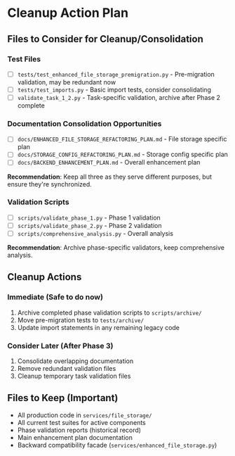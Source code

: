 # Cleanup Action Plan

## Files to Consider for Cleanup/Consolidation

### Test Files
- [ ] `tests/test_enhanced_file_storage_premigration.py` - Pre-migration validation, may be redundant now
- [ ] `tests/test_imports.py` - Basic import tests, consider consolidating 
- [ ] `validate_task_1_2.py` - Task-specific validation, archive after Phase 2 complete

### Documentation Consolidation Opportunities
- [ ] `docs/ENHANCED_FILE_STORAGE_REFACTORING_PLAN.md` - File storage specific plan
- [ ] `docs/STORAGE_CONFIG_REFACTORING_PLAN.md` - Storage config specific plan  
- [ ] `docs/BACKEND_ENHANCEMENT_PLAN.md` - Overall enhancement plan

**Recommendation**: Keep all three as they serve different purposes, but ensure they're synchronized.

### Validation Scripts
- [ ] `scripts/validate_phase_1.py` - Phase 1 validation 
- [ ] `scripts/validate_phase_2.py` - Phase 2 validation
- [ ] `scripts/comprehensive_analysis.py` - Overall analysis

**Recommendation**: Archive phase-specific validators, keep comprehensive analysis.

## Cleanup Actions

### Immediate (Safe to do now)
1. Archive completed phase validation scripts to `scripts/archive/`
2. Move pre-migration tests to `tests/archive/`  
3. Update import statements in any remaining legacy code

### Consider Later (After Phase 3)
1. Consolidate overlapping documentation
2. Remove redundant validation files
3. Cleanup temporary task validation files

## Files to Keep (Important)
- All production code in `services/file_storage/`
- All current test suites for active components
- Phase validation reports (historical record)
- Main enhancement plan documentation
- Backward compatibility facade (`services/enhanced_file_storage.py`)
